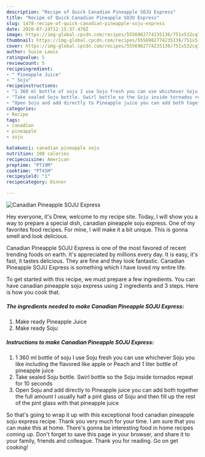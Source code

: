 ```yaml
---
description: "Recipe of Quick Canadian Pineapple SOJU Express"
title: "Recipe of Quick Canadian Pineapple SOJU Express"
slug: 1478-recipe-of-quick-canadian-pineapple-soju-express
date: 2020-07-24T12:15:37.476Z
image: https://img-global.cpcdn.com/recipes/5556982774235136/751x532cq70/canadian-pineapple-soju-express-recipe-main-photo.jpg
thumbnail: https://img-global.cpcdn.com/recipes/5556982774235136/751x532cq70/canadian-pineapple-soju-express-recipe-main-photo.jpg
cover: https://img-global.cpcdn.com/recipes/5556982774235136/751x532cq70/canadian-pineapple-soju-express-recipe-main-photo.jpg
author: Susie Lewis
ratingvalue: 5
reviewcount: 5
recipeingredient:
- " Pineapple Juice"
- " Soju"
recipeinstructions:
- "1 360 ml bottle of soju I use Soju fresh you can use whichever Soju you like including the flavored like apple or Peach and 1 liter bottle of pineapple juice"
- "Take sealed Soju bottle. Swirl bottle so the Soju inside tornados repeat for 10 seconds"
- "Open Soju and add directly to Pineapple juice you can add both together the full amount I usually half a pint glass of Soju and then fill up the rest of the pint glass with that pineapple juice"
categories:
- Recipe
tags:
- canadian
- pineapple
- soju

katakunci: canadian pineapple soju 
nutrition: 108 calories
recipecuisine: American
preptime: "PT19M"
cooktime: "PT45M"
recipeyield: "1"
recipecategory: Dinner

---
```



![Canadian Pineapple SOJU Express](https://img-global.cpcdn.com/recipes/5556982774235136/751x532cq70/canadian-pineapple-soju-express-recipe-main-photo.jpg)

Hey everyone, it's Drew, welcome to my recipe site. Today, I will show you a way to prepare a special dish, canadian pineapple soju express. One of my favorites food recipes. For mine, I will make it a bit unique. This is gonna smell and look delicious.



Canadian Pineapple SOJU Express is one of the most favored of recent trending foods on earth. It's appreciated by millions every day. It is easy, it's fast, it tastes delicious. They are fine and they look fantastic. Canadian Pineapple SOJU Express is something which I have loved my entire life.


To get started with this recipe, we must prepare a few ingredients. You can have canadian pineapple soju express using 2 ingredients and 3 steps. Here is how you cook that.

<!--inarticleads1-->

##### The ingredients needed to make Canadian Pineapple SOJU Express:

1. Make ready  Pineapple Juice
1. Make ready  Soju




<!--inarticleads2-->

##### Instructions to make Canadian Pineapple SOJU Express:

1. 1 360 ml bottle of soju I use Soju fresh you can use whichever Soju you like including the flavored like apple or Peach and 1 liter bottle of pineapple juice
1. Take sealed Soju bottle. Swirl bottle so the Soju inside tornados repeat for 10 seconds
1. Open Soju and add directly to Pineapple juice you can add both together the full amount I usually half a pint glass of Soju and then fill up the rest of the pint glass with that pineapple juice




So that's going to wrap it up with this exceptional food canadian pineapple soju express recipe. Thank you very much for your time. I am sure that you can make this at home. There's gonna be interesting food in home recipes coming up. Don't forget to save this page in your browser, and share it to your family, friends and colleague. Thank you for reading. Go on get cooking!
